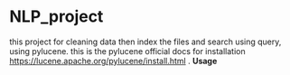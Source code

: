 # NLP_project
this project for cleaning data then index the files and search using query, using pylucene.
this is the pylucene official docs for installation https://lucene.apache.org/pylucene/install.html .
<b>Usage</b>

